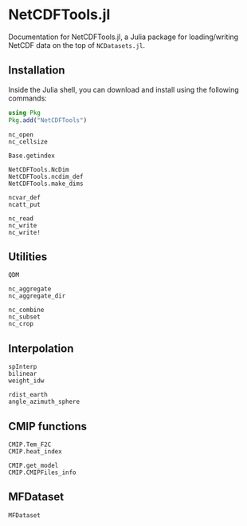 # NetCDFTools.jl

Documentation for NetCDFTools.jl, a Julia package for loading/writing NetCDF data on 
the top of `NCDatasets.jl`.

## Installation

Inside the Julia shell, you can download and install using the following commands:

```julia
using Pkg
Pkg.add("NetCDFTools")
```

```@docs
nc_open
nc_cellsize

Base.getindex

NetCDFTools.NcDim
NetCDFTools.ncdim_def
NetCDFTools.make_dims

ncvar_def
ncatt_put
```

```@docs
nc_read
nc_write
nc_write!
```


## Utilities

```@docs
QDM

nc_aggregate
nc_aggregate_dir

nc_combine
nc_subset
nc_crop
```

## Interpolation

```@docs
spInterp
bilinear
weight_idw
```

```@docs
rdist_earth
angle_azimuth_sphere
```

## CMIP functions

```@docs
CMIP.Tem_F2C
CMIP.heat_index

CMIP.get_model
CMIP.CMIPFiles_info
```

## MFDataset

```@docs
MFDataset
```
